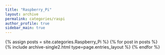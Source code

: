 ```yaml
---
title: "Raspberry_Pi"
layout: archive
permalink: categories/raspi
author_profile: true
sidebar_main: true
---
```


{% assign posts = site.categories.Raspberry_Pi %}
{% for post in posts %} {% include archive-single2.html type=page.entries_layout %} {% endfor %}
